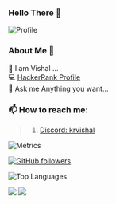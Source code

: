 ### Hello There 👋

![Profile](https://komarev.com/ghpvc/?username=imshvishal)

### About Me 📌

🔭 I am Vishal ...  
💻 [HackerRank Profile](https://www.hackerrank.com/imkrvishal)  
💬 Ask me Anything you want...

### 📫 How to reach me:  

>  1.  [Discord: krvishal](https://discord.com/users/902583742646845561)  

![Metrics](https://metrics.lecoq.io/imshvishal?template=classic&repositories.forks=true&base.header=0&languages=1&people=1&lines=1&languages.colors=github&languages.threshold=0%25&people.limit=28&people.size=28&people.types=followers%2C%20following&people.thanks=%20Sebbl0508%20&people.identicons=false&people.shuffle=false&config.timezone=Europe%2FCopenhagen)

[![GitHub followers](https://img.shields.io/github/followers/thegeekdex?label=Follow&style=social)](https://github.com/thegeekdex)

![Top Languages](https://github-readme-stats.vercel.app/api/top-langs/?username=thegeekdex&count_private=true&theme=dark)

<img src="https://github-readme-streak-stats.herokuapp.com/?user=thegeekdex&theme=calm" class="center">
<img src="https://github-readme-stats.vercel.app/api?username=thegeekdex&count_private=true&show_icons=true&theme=dracula" class="center">
